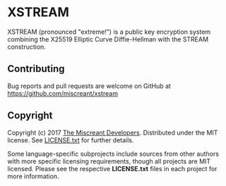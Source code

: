 # XSTREAM

XSTREAM (pronounced "extreme!") is a public key encryption system combining the
X25519 Elliptic Curve Diffie-Hellman with the STREAM construction.

## Contributing

Bug reports and pull requests are welcome on GitHub at https://github.com/miscreant/xstream

## Copyright

Copyright (c) 2017 [The Miscreant Developers][AUTHORS].
Distributed under the MIT license. See [LICENSE.txt] for further details.

Some language-specific subprojects include sources from other authors with more
specific licensing requirements, though all projects are MIT licensed.
Please see the respective **LICENSE.txt** files in each project for more
information.

[AUTHORS]: https://github.com/miscreant/miscreant/blob/master/AUTHORS.md
[LICENSE.txt]: https://github.com/miscreant/miscreant/blob/master/LICENSE.txt
